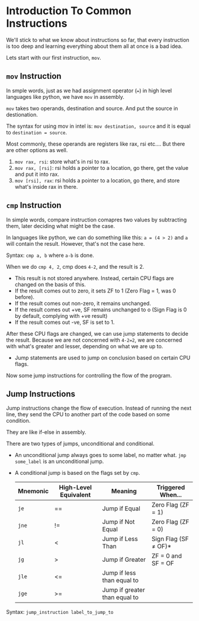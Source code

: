 # Introduction To Common Instructions

We'll stick to what we know about instructions so far, that every instruction is too deep and learning everything about them all at once is a bad idea.

Lets start with our first instruction, `mov`.

## `mov` Instruction

In smple words, just as we had assignment operator (`=`) in high level languages like python, we have `mov` in assembly.

`mov` takes two operands, destination and source. And put the source in destionation.

The syntax for using mov in intel is: `mov destination, source` and it is equal to `destination = source`.

Most commonly, these operands are registers like rax, rsi etc.... But there are other options as well.

1. `mov rax, rsi`: store what's in rsi to rax.
2. `mov rax, [rsi]`: rsi holds a pointer to a location, go there, get the value and put it into rax.
3. `mov [rsi], rax`: rsi holds a pointer to a location, go there, and store what's inside rax in there.

## `cmp` Instruction

In simple words, compare instruction comapres two values by subtracting them, later deciding what might be the case.

In languages like python, we can do something like this: `a = (4 > 2)` and `a` will contain the result. However, that's not the case here.

Syntax: `cmp a, b` where `a-b` is done.

When we do `cmp 4, 2`, cmp does `4-2`, and the result is 2.
  + This result is not stored anywhere. Instead, certain CPU flags are changed on the basis of this.
  + If the result comes out to zero, it sets ZF to 1 (Zero Flag = 1, was 0 before).
  + If the result comes out non-zero, it remains unchanged.
  + If the result comes out +ve, SF remains unchanged to o (Sign Flag is 0 by default, complying with +ve result)
  + If the result comes out -ve, SF is set to 1.

After these CPU flags are changed, we can use jump statements to decide the result. Because we are not concerned with `4-2=2`, we are concerned with what's greater and lesser, depending on what we are up to.
  + Jump statements are used to jump on conclusion based on certain CPU flags.

Now some jump instructions for controlling the flow of the program.

## Jump Instructions

Jump instructions change the flow of execution. Instead of running the next line, they send the CPU to another part of the code based on some condition.

They are like if-else in assembly.

There are two types of jumps, unconditional and conditional.
  + An unconditional jump always goes to some label, no matter what. `jmp some_label` is an unconditional jump.
  + A conditional jump is based on the flags set by `cmp`.

    | Mnemonic | High-Level Equivalent | Meaning                       | Triggered When...     |
    | -------- | --------------------- | ----------------------------- | --------------------- |
    | `je`     | ==                    | Jump if Equal                 | Zero Flag (ZF = 1)    |
    | `jne`    | !=                    | Jump if Not Equal             | Zero Flag (ZF = 0)    |
    | `jl`     | <                     | Jump if Less Than             | Sign Flag (SF ≠ OF)\* |
    | `jg`     | >                     | Jump if Greater               | ZF = 0 and SF = OF    |
    | `jle`    | <=                    | Jump if less than equal to    |
    | `jge`    | >=                    | Jump if greater than equal to |

Syntax: `jump_instruction label_to_jump_to`